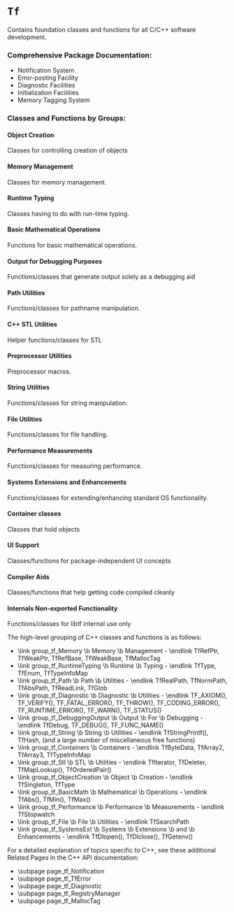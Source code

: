 # ``Tf``

Contains foundation classes and functions for all C/C++ software development.

### Comprehensive Package Documentation:
- Notification System
- Error-posting Facility
- Diagnostic Facilities
- Initialization Facilities
- Memory Tagging System

### Classes and Functions by Groups:

#### Object Creation
Classes for controlling creation of objects

#### Memory Management
Classes for memory management.

#### Runtime Typing
Classes having to do with run-time typing.

#### Basic Mathematical Operations
Functions for basic mathematical operations.

#### Output for Debugging Purposes
Functions/classes that generate output solely as a debugging aid

#### Path Utilities
Functions/classes for pathname manipulation.

#### C++ STL Utilities
Helper functions/classes for STL

#### Preprocessor Utilities
Preprocessor macros.

#### String Utilities
Functions/classes for string manipulation.

#### File Utilities
Functions/classes for file handling.

#### Performance Measurements
Functions/classes for measuring performance.

#### Systems Extensions and Enhancements
Functions/classes for extending/enhancing standard OS functionality.

#### Container classes
Classes that hold objects

#### UI Support
Classes/functions for package-independent UI concepts

#### Compiler Aids
Classes/functions that help getting code compiled cleanly

#### Internals Non-exported Functionality
Functions/classes for libtf internal use only

The high-level grouping of C++ classes and functions is as follows:
   
<ul>
	<li> \link group_tf_Memory \b Memory \b Management - \endlink 
		TfRefPtr,  TfWeakPtr,  TfRefBase,  TfWeakBase,  TfMallocTag
	<li> \link group_tf_RuntimeTyping \b Runtime \b Typing - \endlink 
		TfType,  TfEnum,  TfTypeInfoMap
	<li> \link group_tf_Path \b Path \b Utilities - \endlink
		TfRealPath, TfNormPath, TfAbsPath, TfReadLink, TfGlob
	<li> \link group_tf_Diagnostic \b Diagnostic \b Utilities - \endlink 
		TF_AXIOM(), TF_VERIFY(), TF_FATAL_ERROR(), TF_THROW(), TF_CODING_ERROR(), TF_RUNTIME_ERROR(), TF_WARN(), TF_STATUS()
	<li> \link group_tf_DebuggingOutput \b Output \b For \b Debugging - \endlink 
		TfDebug,  TF_DEBUG(),  TF_FUNC_NAME() 
	<li> \link group_tf_String \b String \b Utilities - \endlink 
		TfStringPrintf(),  TfHash, (and a large number of miscellaneous free functions) 
	<li> \link group_tf_Containers \b Containers - \endlink 
		TfByteData,  TfArray2,  TfArray3, TfTypeInfoMap
	<li> \link group_tf_Stl \b STL \b Utilities - \endlink 
		TfIterator,  TfDeleter, TfMapLookup(),  TfOrderedPair()
	<li> \link group_tf_ObjectCreation \b Object \b Creation - \endlink 
		TfSingleton,  TfType
	<li> \link group_tf_BasicMath \b Mathematical \b Operations - \endlink 
		TfAbs(),  TfMin(),  TfMax()
	<li> \link group_tf_Performance \b Performance \b Measurements - \endlink 
		TfStopwatch
	<li> \link group_tf_File \b File \b Utilities - \endlink 
		TfSearchPath
	<li> \link group_tf_SystemsExt \b Systems \b Extensions \b and \b Enhancements - \endlink 
		TfDlopen(),  TfDlclose(),  TfGetenv()
</ul>

For a detailed explanation of topics specific to C++, see these additional Related Pages in the C++ API documentation: 
<ul> 
    <li> \subpage page_tf_Notification  </li> 
    <li> \subpage page_tf_TfError   </li> 
    <li> \subpage page_tf_Diagnostic   </li> 
    <li> \subpage page_tf_RegistryManager   </li> 
    <li> \subpage page_tf_MallocTag   </li> 
</ul> 
